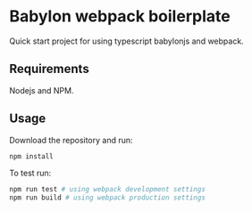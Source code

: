 # Babylon webpack boilerplate

Quick start project for using typescript babylonjs and webpack.

## Requirements

Nodejs and NPM.

## Usage

Download the repository and run:

```powershell
npm install
```

To test run:

```powershell
npm run test # using webpack development settings
npm run build # using webpack production settings
```
